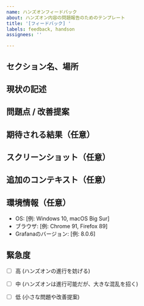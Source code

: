 ```yaml
---
name: ハンズオンフィードバック
about: ハンズオン内容の問題報告のためのテンプレート
title: '[フィードバック] '
labels: feedback, handson
assignees: ''

---
```


## セクション名、場所
<!-- 問題点が関係するセクション名を記入してください -->

## 現状の記述
<!-- 現在の手順書の記述を簡潔に書いてください -->

## 問題点 / 改善提案
<!-- 遭遇した問題や改善案を具体的に記述してください -->

## 期待される結果（任意）
<!-- 問題が解決された場合や改善が実施された場合に期待される結果を記述してください -->

## スクリーンショット（任意）
<!-- 問題を説明するのに役立つスクリーンショットがあれば添付してください -->

## 追加のコンテキスト（任意）
<!-- 問題や改善案に関連する追加情報があれば記入してください -->

## 環境情報（任意）
- OS: [例: Windows 10, macOS Big Sur]
- ブラウザ: [例: Chrome 91, Firefox 89]
- Grafanaのバージョン: [例: 8.0.6]

## 緊急度
<!-- 問題の緊急度を選択してください -->
- [ ] 高 (ハンズオンの進行を妨げる)
- [ ] 中 (ハンズオンは進行可能だが、大きな混乱を招く)
- [ ] 低 (小さな問題や改善提案)


